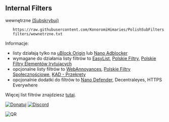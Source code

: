 ## Internal Filters

wewnętrzne [(Subskrybuj)](https://subscribe.adblockplus.org/?location=https://raw.githubusercontent.com/KonoromiHimaries/PolishSubFilters/master/internal-filters/wewnetrzne.txt&title=Polskie%20Filtry%20Wewnętrzne) <ul>
```
https://raw.githubusercontent.com/KonoromiHimaries/PolishSubFilters/master/internal-filters/wewnetrzne.txt
```
</ul>

Informacje:

- listy działają tylko na [uBlock Origin](https://github.com/gorhill/uBlock/releases) lub [Nano Adblocker](https://github.com/NanoAdblocker/NanoCore/releases)
- wymagane do działania listy filtrów to [EasyList](https://subscribe.adblockplus.org/?location=https://easylist.to/easylist/easylist.txt&title=EasyList), [Polskie Filtry](https://subscribe.adblockplus.org/?location=https://raw.githubusercontent.com/MajkiIT/polish-ads-filter/master/polish-adblock-filters/adblock.txt&title=Official%20Polish%20filters%20for%20AdBlock,%20uBlock%20Origin%20and%20AdGuard), [Polskie Filtry Elementów Irytujących](https://subscribe.adblockplus.org/?location=https://raw.githubusercontent.com/PolishFiltersTeam/PolishAnnoyanceFilters/master/PPB.txt&title=Polskie%20Filtry%20Elementów%20Irytujących)
- opcjonalne listy filtrów to [WebAnnoyances](https://subscribe.adblockplus.org/?location=https://raw.githubusercontent.com/yourduskquibbles/webannoyances/master/ultralist.txt&title=Web%20Annoyances%20Ultralist), [Polskie Filtry Społecznościowe](https://subscribe.adblockplus.org/?location=https://raw.githubusercontent.com/MajkiIT/polish-ads-filter/master/adblock_social_filters/adblock_social_list.txt&title=Polskie%20Filtry%20Społecznościowe), [KAD - Przekręty](https://subscribe.adblockplus.org/?location=https://raw.githubusercontent.com/azet12/KAD/master/KAD.txt&title=KAD%20-%20Przekręty)
- opcjonalnie dodatki do filtrów to [Nano Defender](https://github.com/KonoromiHimaries/PolishSubFilters/blob/master/note/nano_defender.md#nano-defender-to-dodatek-do-ublock-originnano-adblockera-maj%C4%85cy-za-zadanie-blokowa%C4%87-skrypty-anty-adblock), Decentraleyes, HTTPS Everywhere

Więcej list filtrów znajdziesz [tutaj](https://github.com/MajkiIT/polish-ads-filter#about).

[![Donatuj](https://img.shields.io/website-anonimowo-down-green-red/https/authedmine.com.svg?label=Donatuj&colorB=1caf92)](https://authedmine.com/media/miner.html?key=ZpmDZUFJhHdv1YZHpCHFWhAUQIGa67TV)
[![Discord](https://img.shields.io/discord/383371243925274626.svg?colorB=7289da&label=Discord)](https://discord.gg/UEWEBqz)

![QR](https://user-images.githubusercontent.com/5884000/42411462-87a8844c-81fc-11e8-8c4c-a2b8a7e4560a.png)
